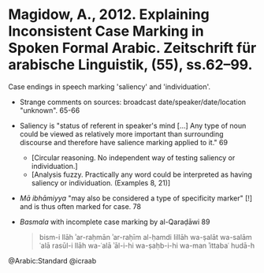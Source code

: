 # Magidow, A., 2012. Explaining Inconsistent Case Marking in Spoken Formal Arabic. Zeitschrift für arabische Linguistik, (55), ss.62–99.

Case endings in speech marking 'saliency' and 'individuation'.

- Strange comments on sources: broadcast date/speaker/date/location "unknown". 65-66

- Saliency is "status of referent in speaker's mind [...] Any type of noun could be viewed as relatively more important than surrounding discourse and therefore have salience marking applied to it." 69 
    - [Circular reasoning. No independent way of testing saliency or individuation.] 
    - [Analysis fuzzy. Practically any word could be interpreted as having saliency or individuation. (Examples 8, 21)]

- *Mā ibhāmiyya* "may also be considered a type of specificity marker" [!] and is thus often marked for case. 78

- *Basmala* with incomplete case marking by al-Qaraḍāwi 89

  > bism-i llāh ʾar-raḥmān ʾar-raḥīm al-ḥamdi lillāh wa-ṣalāt wa-salām ʿalā rasūl-i llāh wa-ʿalā ʾāl-i-hi wa-ṣaḥb-i-hi wa-man ʾittabaʿ hudā-h

@Arabic:Standard
@icraab
